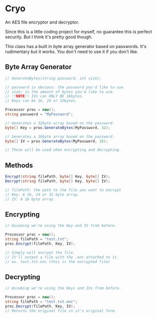 
# Cryo 
An AES file encryptor and decryptor.

Since this is a little coding project for myself, 
no guarantee this is perfect security. 
But I think it's pretty good though.

This class has a built in byte array generator based on passwords. 
It's rudimentary but it works. You don't need to use it if you don't like.
## Byte Array Generator
~~~csharp  
// GenerateBytes(string password, int size);

// password is obvious: the password you'd like to use
// size: is the amount of bytes you'd like to use.
// !!NOTE!! IVs can ONLY BE 16bytes.
// Keys can be 16, 24 or 32bytes.

Processor pros = new();
string password = "MyPassword";

// Generates a 32byte array based on the password.
byte[] Key = pros.GenerateBytes(MyPassword, 32);

// Generates a 16byte array based on the password.
byte[] IV = pros.GenerateBytes(MyPassword, 16);

// These will be used when encrypting and decrypting.
~~~  

## Methods

~~~csharp  
Encrypt(string filePath, byte[] Key, byte[] IV);
Decrypt(string filePath, byte[] Key, byte[] IV);

// filePath: the path to the file you want to encrypt
// Key: A 16, 24 or 32 byte array.
// IV: A 16 byte array.
~~~

## Encrypting
~~~csharp  
// Assuming we're using the Key and IV from before.

Processor proc = new();
string filePath = "test.txt";
proc.Encrypt(filePath, Key, IV);

// Simply will encrypt the file.
// It'll output a file with the .enc attached to it.
// ex. test.txt.enc (this is the encrypted file)

~~~  

## Decrypting

~~~csharp  
// Assuming we're using the Keys and IVs from before.

Processor proc = new();
string filePath = "test.txt.enc";
proc.Decrypt(filePath, Key, IV);
// Returns the original file in it's original form.

~~~  
